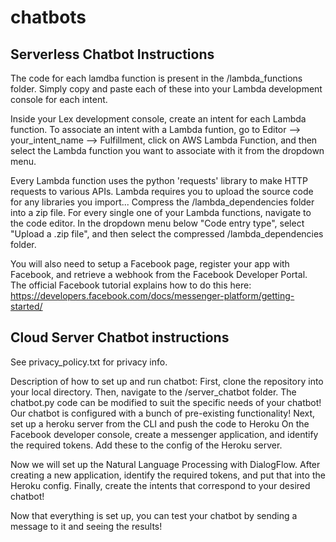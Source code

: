 # chatbots

## Serverless Chatbot Instructions

The code for each lamdba function is present in the /lambda_functions folder. Simply copy and paste each of these into your Lambda development console for each intent.

Inside your Lex development console, create an intent for each Lambda function. To associate an intent with a Lambda funtion, go to Editor --> your_intent_name --> Fulfillment, click on AWS Lambda Function, and then select the Lambda function you want to associate with it from the dropdown menu.

Every Lambda function uses the python 'requests' library to make HTTP requests to various APIs. Lambda requires you to upload the source code for any libraries you import...
Compress the /lambda_dependencies folder into a zip file. For every single one of your Lambda functions, navigate to the code editor. In the dropdown menu below "Code entry type", select "Upload a .zip file", and then select the compressed /lambda_dependencies folder.

You will also need to setup a Facebook page, register your app with Facebook, and retrieve a webhook from the Facebook Developer Portal. The official Facebook tutorial explains how to do this here: https://developers.facebook.com/docs/messenger-platform/getting-started/

## Cloud Server Chatbot instructions
See privacy_policy.txt for privacy info.

Description of how to set up and run chatbot:
First, clone the repository into your local directory. Then, navigate to the /server_chatbot folder.
The chatbot.py code can be modified to suit the specific needs of your chatbot!
Our chatbot is configured with a bunch of pre-existing functionality!
Next, set up a heroku server from the CLI and push the code to Heroku
On the Facebook developer console, create a messenger application, and identify the required tokens.
Add these to the config of the Heroku server.

Now we will set up the Natural Language Processing with DialogFlow.
After creating a new application, identify the required tokens, and put that into the Heroku config.
Finally, create the intents that correspond to your desired chatbot!

Now that everything is set up, you can test your chatbot by sending a message to it and seeing the results!



